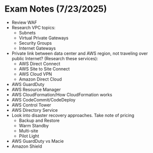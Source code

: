 # Exam Notes (7/23/2025)

* Review WAF
* Research VPC topics:
    * Subnets
    * Virtual Private Gateways
    * Security Groups
    * Internet Gateways
* Private link between data center and AWS region, not traveling over public Internet? (Research these services):
    * AWS Direct Connect
    * AWS Site to Site Connect
    * AWS Cloud VPN
    * Amazon Direct Cloud
* AWS GuardDuty
* AWS Resource Manager
* AWS CloudFormation/How CloudFormation works
* AWS CodeCommit/CodeDeploy
* AWS Control Tower
* AWS Directory Service
* Look into disaster recovery approaches. Take note of pricing
    * Backup and Restore
    * Warm Standby
    * Multi-site
    * Pilot Light
* AWS GuardDuty vs Macie
* Amazon Shield

